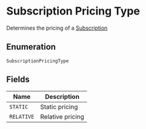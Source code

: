<!-- Optimized: 2025-10-06 -->
<!-- RPM: 1.6.2.1.1.6.2.1_subscription-pricing-type_20251006 -->
<!-- Session: E2E RPM DNA Application -->
<!-- AOM: RND (Reggie & Dro) -->
<!-- COI: TECHNOLOGY -->
<!-- RPM: HIGH -->
<!-- ACTION: BUILD -->


# Subscription Pricing Type

Determines the pricing of a [Subscription](../../doc/models/subscription.md)

## Enumeration

`SubscriptionPricingType`

## Fields

| Name | Description |
|  --- | --- |
| `STATIC` | Static pricing |
| `RELATIVE` | Relative pricing |
